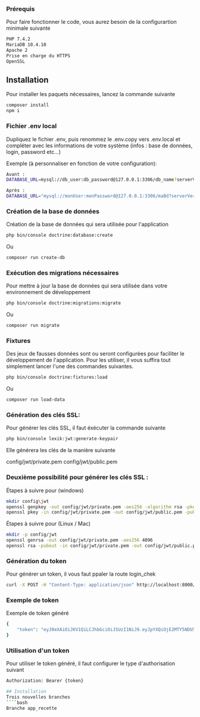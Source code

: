 ### Prérequis

Pour faire fonctionner le code, vous aurez besoin de la configurartion minimale suivante

````bash
PHP 7.4.2
MariaDB 10.4.10
Apache 2
Prise en charge du HTTPS
OpenSSL
````

## Installation

Pour installer les paquets nécessaires, lancez la commande suivante
````bash
composer install
npm i
````
### Fichier .env local
Dupliquez le fichier .env, puis renommez le .env.copy vers .env.local et compléter avec les informations de votre système (infos : base de données, login, password etc...)

Exemple (à personnaliser en fonction de votre configuration):
````bash
Avant : 
DATABASE_URL=mysql://db_user:db_password@127.0.0.1:3306/db_name?serverVersion=5.7

Après :
DATABASE_URL="mysql://monUser:monPassword@127.0.0.1:3306/maBd?serverVersion=mariadb-10.4.10"
````

### Création de la base de données
Création de la base de données qui sera utilisée pour l'application
````bash
php bin/console doctrine:database:create
````
Ou
````bash
composer run create-db
````

### Exécution des migrations nécessaires
Pour mettre à jour la base de données qui sera utilisée dans votre environnement de développement
````bash
php bin/console doctrine:migrations:migrate
````
Ou
````bash
composer run migrate
````

### Fixtures
Des jeux de fausses données sont ou seront configurées pour faciliter le développement de l'application.
Pour les utiliser, il vous suffira tout simplement lancer l'une des commandes suivantes.
````bash
php bin/console doctrine:fixtures:load
````
Ou
````bash
composer run load-data
````
### Génération des clés SSL:

Pour générer les clés SSL, il faut éxécuter la commande suivante
````bash
php bin/console lexik:jwt:generate-keypair
````
Elle générera les clés de la manière suivante

config/jwt/private.pem
config/jwt/public.pem
### Deuxième possibilité pour générer les clés SSL :
Étapes à suivre pour (windows)
````bash
mkdir config\jwt
openssl genpkey -out config/jwt/private.pem -aes256 -algorithm rsa -pkeyopt rsa_keygen_bits:4096
openssl pkey -in config/jwt/private.pem -out config/jwt/public.pem -pubout
````
 
Étapes à suivre pour (Linux / Mac)
````bash
mkdir -p config/jwt
openssl genrsa -out config/jwt/private.pem -aes256 4096
openssl rsa -pubout -in config/jwt/private.pem -out config/jwt/public.pem
````

### Génération du token
Pour générer un token, il vous faut ppaler la route login_chek
````bash
curl -X POST -H "Content-Type: application/json" http://localhost:8000/api/login_check -d '{"username":"adresse-email@movie-catolog.fr","password":"mot-de-pass-de-test"}'
````
### Exemple de token
Exemple de token généré
````bash
{
    "token": "eyJ0eXAiOiJKV1QiLCJhbGciOiJSUzI1NiJ9.eyJpYXQiOjE2MTY5NDU5NDgsImV4cCI6MTYxNjk0OTU0OCwicm9sZXMiOlsiUk9MRV9VU0VSIl0sInVzZXJuYW1lIjoiai5kdWJvaXNAbW92aWUtY2F0YWxvZy5mciJ9.GUK53DbDA3c-Seu1aLCtWI8ogFqP6XtK9ybDmvWZPg4fUndtJm8z1GrZN-thzdvtmwtlonYB5Ffre4sYGw17BreaU8QqCf1SQjVx34wv6ACjBO6QmShwRSsywF3Era1cq62623RVv_wZIc3BNMq4jL_6p5QeVsqA_HQp6Ktne20bj3Y9noxH14_T5xzQXMCrQj9DjNMT8XuBJjOuc0B-ZCMlKypk79JKxL__tKLYSowpnbCsEowGV9PkoHH8rK-Zibl9AiyzuIIQ113JuVKZ6qnXve-nWCar6zrFVmNPWkGDXKOSL0EA6e6r_fUj-itSJxG83M8bCYvanM2JOm0V0xYckw43nlSGK2qG7gC2qtFVw0-UhFtSzvwQ9AiC9Qihi-Yqfoj7XVaC9Y5sY1kmryGJ7aOfutXrKI3w-TIkPiaFTQm9pv4ZRdwY_VL3SZ_6Q0QtF99vvjgyRVLS2G2uhpVDWU6FnpZI3SZro60QUfd1GlBYLRhoXiWxsK1Qfgysc5zDwUuyKX7uYWSlgLVLlSTtFceNkLk7uG0xn49OZVDAIeUQsZh5VDDaO2FaI42b1a-O-ax3_fa7cIoksux7doxBxBnhMMePUEKNlavMXBVLYrroMaymHS3dTN0XO7YPsOx6BzDkA3uROq0A9T2gM6gYHBt5RW6k8RugNfJRZAA"
}
````

### Utilisation d'un token
Pour utiliser le token généré, il faut configurer le type d'authorisation suivant
````bash
Authorization: Bearer {token}

## Installation
Trois nouvelles branches
````bash
Branche app_recette
````